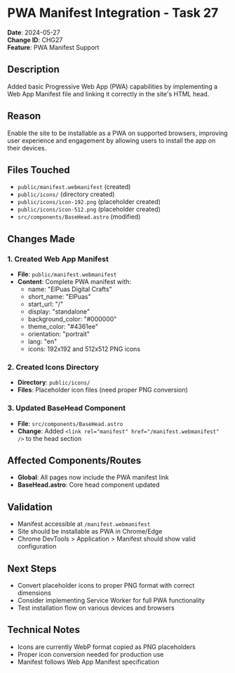 # PWA Manifest Integration - Task 27

**Date**: 2024-05-27  
**Change ID**: CHG27  
**Feature**: PWA Manifest Support

## Description
Added basic Progressive Web App (PWA) capabilities by implementing a Web App Manifest file and linking it correctly in the site's HTML head.

## Reason
Enable the site to be installable as a PWA on supported browsers, improving user experience and engagement by allowing users to install the app on their devices.

## Files Touched
- `public/manifest.webmanifest` (created)
- `public/icons/` (directory created)
- `public/icons/icon-192.png` (placeholder created)
- `public/icons/icon-512.png` (placeholder created)
- `src/components/BaseHead.astro` (modified)

## Changes Made

### 1. Created Web App Manifest
- **File**: `public/manifest.webmanifest`
- **Content**: Complete PWA manifest with:
  - name: "ElPuas Digital Crafts"
  - short_name: "ElPuas"
  - start_url: "/"
  - display: "standalone"
  - background_color: "#000000"
  - theme_color: "#4361ee"
  - orientation: "portrait"
  - lang: "en"
  - icons: 192x192 and 512x512 PNG icons

### 2. Created Icons Directory
- **Directory**: `public/icons/`
- **Files**: Placeholder icon files (need proper PNG conversion)

### 3. Updated BaseHead Component
- **File**: `src/components/BaseHead.astro`
- **Change**: Added `<link rel="manifest" href="/manifest.webmanifest" />` to the head section

## Affected Components/Routes
- **Global**: All pages now include the PWA manifest link
- **BaseHead.astro**: Core head component updated

## Validation
- Manifest accessible at `/manifest.webmanifest`
- Site should be installable as PWA in Chrome/Edge
- Chrome DevTools > Application > Manifest should show valid configuration

## Next Steps
- Convert placeholder icons to proper PNG format with correct dimensions
- Consider implementing Service Worker for full PWA functionality
- Test installation flow on various devices and browsers

## Technical Notes
- Icons are currently WebP format copied as PNG placeholders
- Proper icon conversion needed for production use
- Manifest follows Web App Manifest specification 